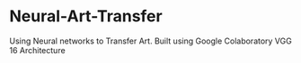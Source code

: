 # Neural-Art-Transfer

Using Neural networks to Transfer Art. Built using Google Colaboratory
VGG 16 Architecture
